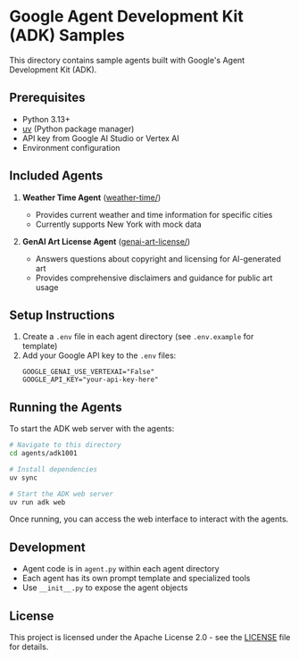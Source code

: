 # Google Agent Development Kit (ADK) Samples

This directory contains sample agents built with Google's Agent Development Kit (ADK).

## Prerequisites

- Python 3.13+
- [uv](https://github.com/astral-sh/uv) (Python package manager)
- API key from Google AI Studio or Vertex AI
- Environment configuration

## Included Agents

1. **Weather Time Agent** ([weather-time/](weather-time/))
   - Provides current weather and time information for specific cities
   - Currently supports New York with mock data

2. **GenAI Art License Agent** ([genai-art-license/](genai-art-license/))
   - Answers questions about copyright and licensing for AI-generated art
   - Provides comprehensive disclaimers and guidance for public art usage

## Setup Instructions

1. Create a `.env` file in each agent directory (see `.env.example` for template)
2. Add your Google API key to the `.env` files:
   ```
   GOOGLE_GENAI_USE_VERTEXAI="False"
   GOOGLE_API_KEY="your-api-key-here"
   ```

## Running the Agents

To start the ADK web server with the agents:

```sh
# Navigate to this directory
cd agents/adk1001

# Install dependencies
uv sync

# Start the ADK web server
uv run adk web
```

Once running, you can access the web interface to interact with the agents.

## Development

- Agent code is in `agent.py` within each agent directory
- Each agent has its own prompt template and specialized tools
- Use `__init__.py` to expose the agent objects

## License

This project is licensed under the Apache License 2.0 - see the [LICENSE](/LICENSE) file for details.